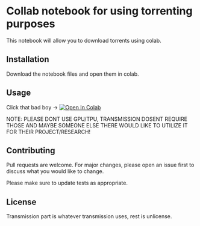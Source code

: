 # Collab notebook for using torrenting purposes

This notebook will allow you to download torrents using colab.

## Installation

Download the notebook files and open them in colab.

## Usage

Click that bad boy ->
<a href="https://github.com/0xAB51NTH/TransmissionColab/blob/main/TranssmisionToDrive.ipynb" target="_parent"><img src="https://colab.research.google.com/assets/colab-badge.svg" alt="Open In Colab"/></a>


NOTE: PLEASE DONT USE GPU/TPU, TRANSMISSION DOSENT REQUIRE THOSE AND MAYBE SOMEONE ELSE THERE WOULD LIKE TO UTILIZE IT FOR THEIR PROJECT/RESEARCH!

## Contributing
Pull requests are welcome. For major changes, please open an issue first to discuss what you would like to change.

Please make sure to update tests as appropriate.

## License
Transmission part is whatever transmission uses, rest is unlicense.
